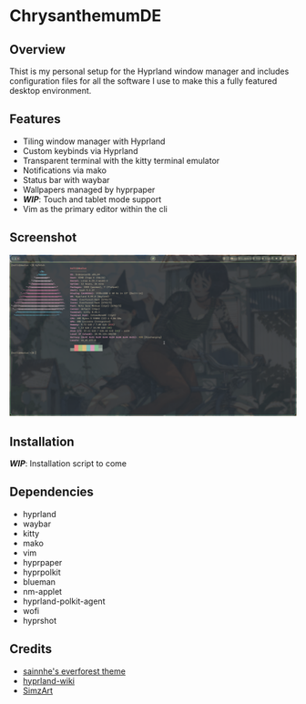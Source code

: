 # ChrysanthemumDE

## Overview

Thist is my personal setup for the Hyprland window manager and includes configuration files for all the software I use to make this a fully featured desktop environment.

## Features
- Tiling window manager with Hyprland
- Custom keybinds via Hyprland
- Transparent terminal with the kitty terminal emulator
- Notifications via mako
- Status bar with waybar
- Wallpapers managed by hyprpaper
- ***WIP***: Touch and tablet mode support
- Vim as the primary editor within the cli

## Screenshot
![desktop screenshot](Pictures/Screenshots/desktop.png)

## Installation
***WIP***: Installation script to come

## Dependencies
- hyprland
- waybar
- kitty
- mako
- vim
- hyprpaper
- hyprpolkit
- blueman
- nm-applet
- hyprland-polkit-agent
- wofi
- hyprshot

## Credits
- [sainnhe's everforest theme](https://github.com/sainnhe/everforest)
- [hyprland-wiki](https://wiki.hyprland.org)
- [SimzArt](https://linktr.ee/simz.art)
